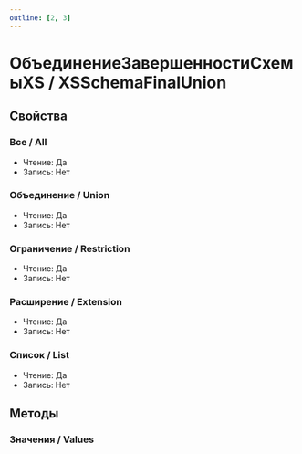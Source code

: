 ```yaml
---
outline: [2, 3]
---
```


# ОбъединениеЗавершенностиСхемыXS / XSSchemaFinalUnion


## Свойства


### Все / All

* Чтение: Да
* Запись: Нет

### Объединение / Union

* Чтение: Да
* Запись: Нет

### Ограничение / Restriction

* Чтение: Да
* Запись: Нет

### Расширение / Extension

* Чтение: Да
* Запись: Нет

### Список / List

* Чтение: Да
* Запись: Нет

## Методы


### Значения / Values

